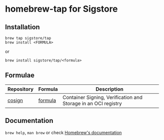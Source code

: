 # homebrew-tap for Sigstore

## Installation

```
brew tap sigstore/tap
brew install <FORMULA>
```

or

```
brew install sigstore/tap/<formula>
```

## Formulae

| Repository | Formula | Description |
| ---------- | ------- | ----------- |
| [cosign](https://github.com/sigstore/cosign) | [formula](Formula/cosign.rb) | Container Signing, Verification and Storage in an OCI registry |

## Documentation

`brew help`, `man brew` or check [Homebrew's documentation](https://docs.brew.sh/)
